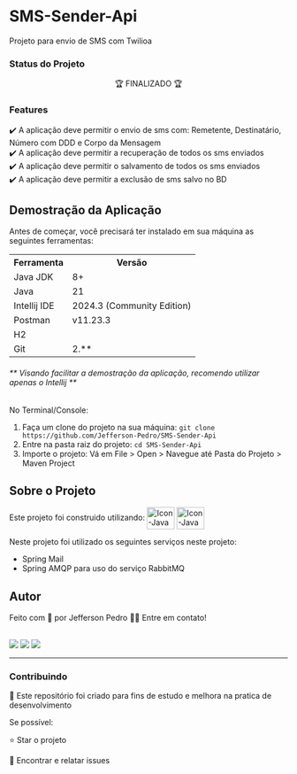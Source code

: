 # SMS-Sender-Api

<p> Projeto para envio de SMS com Twilioa</p>

### Status do Projeto
<p align="center"> 🏆 FINALIZADO 🏆</p>

### Features

✔️ A aplicação deve permitir o envio de sms com: Remetente, Destinatário, Número com DDD e Corpo da Mensagem  <br>
✔️ A aplicação deve permitir a recuperação de todos os sms enviados  <br>
✔️ A aplicação deve permitir o salvamento de todos os sms enviados  <br>
✔️ A aplicação deve permitir a exclusão de sms salvo no BD <br>

## Demostração da Aplicação 
 Antes de começar, você precisará ter instalado em sua máquina as seguintes ferramentas:
 
<table>
<tr>
	<th>Ferramenta</th>
	<th>Versão</th>
</tr>
<tr>
	<td>Java JDK</td>
	<td>8+</td>
</tr>
<tr>
	<td>Java</td>
	<td>21</td>
</tr>
<tr>
	<td>Intellij IDE</td>
	<td>2024.3 (Community Edition)</td>
</tr>
<tr>
	<td>Postman</td>
	<td>v11.23.3</td>
</tr>
<tr>
	<td>H2</td>
</tr>
<tr>
	<td>Git</td>
	<td>2.**</td>
</tr>
</table>


<h6>** Visando facilitar a demostração da aplicação, recomendo utilizar apenas o Intellij **</h6>

No Terminal/Console:
<ol>
	<li>Faça um clone do projeto na sua máquina: <code>git clone https://github.com/Jefferson-Pedro/SMS-Sender-Api</code></li>
	<li>Entre na pasta raiz do projeto: <code>cd SMS-Sender-Api</code></li> 
	<li>Importe o projeto: Vá em File > Open > Navegue até Pasta do Projeto > Maven Project </li>
</ol>

## Sobre o Projeto

Este projeto foi construido utilizando: 
<img align="center" alt="Icon-Java" height="40" width="50" src="https://cdn.jsdelivr.net/gh/devicons/devicon@latest/icons/java/java-original.svg" />
<img align="center" alt="Icon-Java" height="40" width="50" src="https://cdn.jsdelivr.net/gh/devicons/devicon@latest/icons/spring/spring-original.svg" />

          

Neste projeto foi utilizado os seguintes serviços neste projeto: 
<ul>
	<li>Spring Mail</li>
	<li>Spring AMQP para uso do serviço RabbitMQ</li>
</ul>

## Autor

Feito com 💙 por Jefferson Pedro 👋🏽 Entre em contato!

 <br />
<a href="https://www.instagram.com/jefferson.pedro25" target="_blank"><img src="https://img.shields.io/badge/-Instagram-%23E4405F?style=for-the-badge&logo=instagram&logoColor=white" target="_blank"></a>
<a href = "mailto:jeffersonpedro05@gmail.com"><img src="https://img.shields.io/badge/-Gmail-%23333?style=for-the-badge&logo=gmail&logoColor=white" target="_blank"></a>
<a href="https://www.linkedin.com/in/jefferson-pedro-8a6264b9" target="_blank"><img src="https://img.shields.io/badge/-LinkedIn-%230077B5?style=for-the-badge&logo=linkedin&logoColor=white" target="_blank"></a> 

<hr>

<h3>Contribuindo</h3>

🚀 Este repositório foi criado para fins de estudo e melhora na pratica de desenvolvimento <br>

Se possível:

⭐️  Star o projeto

🐛 Encontrar e relatar issues


